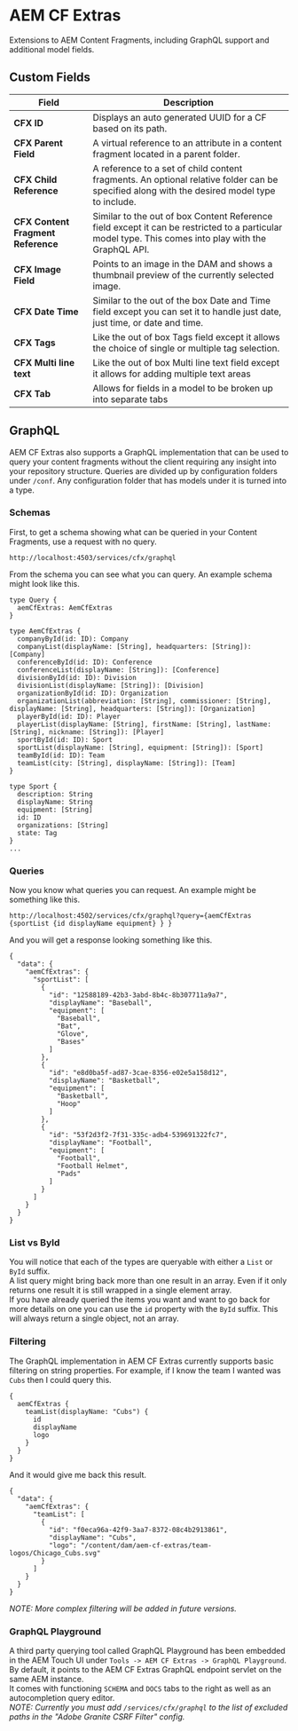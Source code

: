 # AEM CF Extras
Extensions to AEM Content Fragments, including GraphQL support and additional model fields.

## Custom Fields
Field | Description
------------ | -------------
**CFX ID** | Displays an auto generated UUID for a CF based on its path.
**CFX Parent Field** | A virtual reference to an attribute in a content fragment located in a parent folder.
**CFX Child Reference** | A reference to a set of child content fragments. An optional relative folder can be specified along with the desired model type to include.
**CFX Content Fragment Reference** | Similar to the out of box Content Reference field except it can be restricted to a particular model type. This comes into play with the GraphQL API.
**CFX Image Field** | Points to an image in the DAM and shows a thumbnail preview of the currently selected image.
**CFX Date Time** | Similar to the out of the box Date and Time field except you can set it to handle just date, just time, or date and time.
**CFX Tags** | Like the out of box Tags field except it allows the choice of single or multiple tag selection.
**CFX Multi line text** | Like the out of box Multi line text field except it allows for adding multiple text areas
**CFX Tab** | Allows for fields in a model to be broken up into separate tabs

## GraphQL ##
AEM CF Extras also supports a GraphQL implementation that can be used to query your content fragments without the client requiring any insight into your repository structure.
Queries are divided up by configuration folders under `/conf`.  Any configuration folder that has models under it is turned into a type.  
### Schemas ###
First, to get a schema showing what can be queried in your Content Fragments, use a request with no query.  
```
http://localhost:4503/services/cfx/graphql
```  
From the schema you can see what you can query.  An example schema might look like this.  
```
type Query {
  aemCfExtras: AemCfExtras
}

type AemCfExtras {
  companyById(id: ID): Company
  companyList(displayName: [String], headquarters: [String]): [Company]
  conferenceById(id: ID): Conference
  conferenceList(displayName: [String]): [Conference]
  divisionById(id: ID): Division
  divisionList(displayName: [String]): [Division]
  organizationById(id: ID): Organization
  organizationList(abbreviation: [String], commissioner: [String], displayName: [String], headquarters: [String]): [Organization]
  playerById(id: ID): Player
  playerList(displayName: [String], firstName: [String], lastName: [String], nickname: [String]): [Player]
  sportById(id: ID): Sport
  sportList(displayName: [String], equipment: [String]): [Sport]
  teamById(id: ID): Team
  teamList(city: [String], displayName: [String]): [Team]
}

type Sport {
  description: String
  displayName: String
  equipment: [String]
  id: ID
  organizations: [String]
  state: Tag
}
...
```
### Queries ###
Now you know what queries you can request.  An example might be something like this.  
```
http://localhost:4502/services/cfx/graphql?query={aemCfExtras {sportList {id displayName equipment} } }
```
And you will get a response looking something like this.
```
{
  "data": {
    "aemCfExtras": {
      "sportList": [
        {
          "id": "12588189-42b3-3abd-8b4c-8b307711a9a7",
          "displayName": "Baseball",
          "equipment": [
            "Baseball",
            "Bat",
            "Glove",
            "Bases"
          ]
        },
        {
          "id": "e8d0ba5f-ad87-3cae-8356-e02e5a158d12",
          "displayName": "Basketball",
          "equipment": [
            "Basketball",
            "Hoop"
          ]
        },
        {
          "id": "53f2d3f2-7f31-335c-adb4-539691322fc7",
          "displayName": "Football",
          "equipment": [
            "Football",
            "Football Helmet",
            "Pads"
          ]
        }
      ]
    }
  }
}
```
### List vs ById ###
You will notice that each of the types are queryable with either a `List` or `ById` suffix.  
A list query might bring back more than one result in an array.  Even if it only returns one result it is still wrapped in a single element array.  
If you have already queried the items you want and want to go back for more details on one you can use the `id` property with the `ById` suffix.  This will always return a single object, not an array.  

### Filtering ###
The GraphQL implementation in AEM CF Extras currently supports basic filtering on string properties.  For example, if I know the team I wanted was `Cubs` then I could query this.
```
{
  aemCfExtras {
    teamList(displayName: "Cubs") {
      id
      displayName
      logo
    }
  }
}
```
And it would give me back this result.
```
{
  "data": {
    "aemCfExtras": {
      "teamList": [
        {
          "id": "f0eca96a-42f9-3aa7-8372-08c4b2913861",
          "displayName": "Cubs",
          "logo": "/content/dam/aem-cf-extras/team-logos/Chicago_Cubs.svg"
        }
      ]
    }
  }
}
```
*NOTE: More complex filtering will be added in future versions.*

### GraphQL Playground ###
A third party querying tool called GraphQL Playground has been embedded in the AEM Touch UI under `Tools -> AEM CF Extras -> GraphQL Playground`.  
By default, it points to the AEM CF Extras GraphQL endpoint servlet on the same AEM instance.  
It comes with functioning `SCHEMA` and `DOCS` tabs to the right as well as an autocompletion query editor.  
*NOTE: Currently you must add `/services/cfx/graphql` to the list of excluded paths in the "Adobe Granite CSRF Filter" config.*